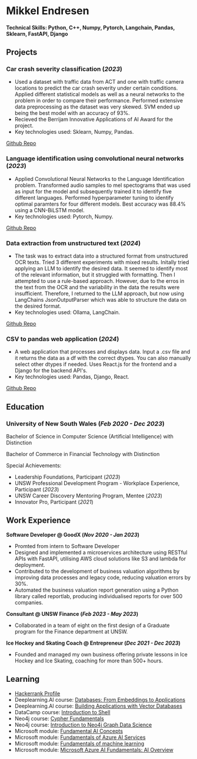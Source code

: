 # Mikkel Endresen

#### Technical Skills: Python, C++, Numpy, Pytorch, Langchain, Pandas, Sklearn, FastAPI, Django

## Projects

### Car crash severity classification (_2023_)  <a name="car-crash-severity-classification"></a>
- Used a dataset with traffic data from ACT and one with traffic camera locations to predict the car crash severity under certain conditions. Applied different statistical models as well as a neural networks to the problem in order to compare their performance. Performed extensive data preprocessing as the dataset was very skewed. SVM ended up being the best model with an accuracy of 93%.
- Recieved the Berrijam Innovative Applications of AI Award for the project.
- Key technologies used: Sklearn, Numpy, Pandas.
  
[Github Repo](https://github.com/MikkelEndresen/portfolio/tree/main/TheLastOfUs)

### Language identification using convolutional neural networks (_2023_) <a name="language-identification-using-convolutional-neural-networks"></a>
- Applied Convolutional Neural Networks to the Language Identification problem. Transformed audio samples to mel spectograms that was used as input for the model and subsequently trained it to identify five different languages. Performed hyperparameter tuning to identify optimal paramters for four different models. Best accuracy was 88.4% using a CNN-BiLSTM model.
- Key technologies used: Pytorch, Numpy.

[Github Repo](https://github.com/MikkelEndresen/portfolio/tree/main/LanguageIdentification)

### Data extraction from unstructured text (_2024_)  <a name="data-extraction-from-unstructured-text"></a>
- The task was to extract data into a structured format from unstructured OCR texts. Tried 3 different experiments with mixed results. Initally tried applying an LLM to identify the desired data. It seemed to identify most of the relevant information, but it struggled with formatting. Then I attempted to use a rule-based approach. However, due to the erros in the text from the OCR and the variability in the data the results were insufficient. Therefore, I returned to the LLM approach, but now using LangChains JsonOutputParser which was able to structure the data on the desired format.
- Key technologies used: Ollama, LangChain.

[Github Repo](https://github.com/MikkelEndresen/DataExtractionFromText)

### CSV to pandas web application (_2024_)  <a name="CSV-to-pandas-web-application"></a>
- A web application that processes and displays data. Input a .csv file and it returns the data as a df with the correct dtypes. You can also manually select other dtypes if needed. Uses React.js for the frontend and a Django for the backend API's.
- Key technologies used: Pandas, Django, React.

[Github Repo](https://github.com/MikkelEndresen/DataCleaning)

## Education

### University of New South Wales  (_Feb 2020 - Dec 2023_) <a name="unsw"></a>

  Bachelor of Science in Computer Science (Artificial Intelligence) with Distinction
  
  Bachelor of Commerce in Financial Technology with Distinction
  
  Special Achievements:
  - Leadership Foundations, Participant  (_2023_)
  - UNSW Professional Development Program - Workplace Experience, Participant  (_2023_)
  - UNSW Career Discovery Mentoring Program, Mentee  (_2023_)
  - Innovator Pro, Participant  (_2021_)

## Work Experience

**Software Developer @ GoodX (_Nov 2020 - Jan 2023_)**  <a name="software-developer"></a>
- Promted from intern to Software Developer
- Designed and implemented a microservices architecture using RESTful APIs with FastAPI, utilising AWS cloud solutions like S3 and lambda for deployment. 
- Contributed to the development of business valuation algorithms by improving data processes and legacy code, reducing valuation errors by 30%.
- Automated the business valuation report generation using a Python library called reportlab, producing individualised reports for over 500 companies.


**Consultant @ UNSW Finance (_Feb 2023 - May 2023_)**  <a name="consultant"></a>
- Collaborated in a team of eight on the first design of a Graduate program for the Finance department at UNSW. 


**Ice Hockey and Skating Coach @ Entrepreneur (_Dec 2021 - Dec 2023_)** <a name="entrepreneur"></a>
- Founded and managed my own business offering private lessons in Ice Hockey and Ice Skating, coaching for more than 500+ hours.




## Learning
- [Hackerrank Profile](https://www.hackerrank.com/profile/endresen_mikkel)  <a name="hackerrank"></a>
- Deeplearning.AI course: [Databases: From Embeddings to Applications](https://learn.deeplearning.ai/accomplishments/4b82e5ea-042f-408c-8ad2-6c81675f916c?usp=sharing) <a name="databases:-from-embeddings-to-applications"></a>
- Deeplearning.AI course: [Building Applications with Vector Databases](https://learn.deeplearning.ai/accomplishments/e6ffc5ae-e56e-4f19-b473-37a482089334)  <a name="building-applications-with-vector-databases"></a>
- DataCamp course: [Introduction to Shell](https://www.datacamp.com/completed/statement-of-accomplishment/course/095dfc1407b0f0a600a1185b54581dac52f06d4b)  <a name="introduction-to-shell"></a>
- Neo4j course: [Cypher Fundamentals](https://graphacademy.neo4j.com/c/59055e2b-b506-4297-986d-75186097348c/)  <a name="cypher-fundamentals"></a>
- Neo4j course: [Introduction to Neo4j Graph Data Science](https://graphacademy.neo4j.com/c/853a8c4f-0da6-4d73-8e96-0770751b3557/)  <a name="introduction-to-neo4j-graph-data-science"></a>
- Microsoft module: [Fundamental AI Concepts](https://learn.microsoft.com/en-us/users/mikkelendresen-2694/achievements/4s75de7k)  <a name="fundamental-ai-concepts"></a>
- Microsoft module: [Fundamentals of Azure AI Services](https://learn.microsoft.com/nb-no/users/mikkelendresen-2694/achievements/vkfhz7em?ref=https%3A%2F%2Fwww.linkedin.com%2F)  <a name="fundamentals-of-azure-ai-services"></a>
- Microsoft module: [Fundamentals of machine learning](https://learn.microsoft.com/en-us/users/mikkelendresen-2694/achievements/pta9r854)  <a name="fundamentals-of-machine-learning"></a>
- Microsoft module: [Microsoft Azure AI Fundamentals: AI Overview](https://learn.microsoft.com/nb-no/users/mikkelendresen-2694/achievements/wagth3fn?ref=https%3A%2F%2Fwww.linkedin.com%2F)  <a name="microsoft-azure-ai-fundamentals:-ai-overview"></a>





